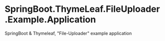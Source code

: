 # SpringBoot.ThymeLeaf.FileUploader.Example.Application
SpringBoot &amp; Thymeleaf, "File-Uploader" example application 
